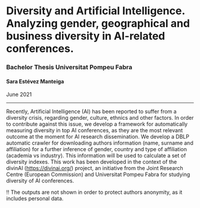 #  Diversity and Artificial Intelligence. Analyzing gender, geographical and business diversity in AI-related conferences.
### Bachelor Thesis Universitat Pompeu Fabra

#### Sara Estévez Manteiga

June 2021

-----

Recently, Artificial Intelligence (AI) has been reported to suffer from a diversity crisis, regarding gender, culture, ethnics and other factors. In order to contribute against this issue, we develop a framework for automatically measuring diversity in top AI conferences, as they are the most relevant outcome at the moment for AI research dissemination. We develop a DBLP automatic crawler for downloading authors information (name, surname and affiliation) for a further inference of gender, country and type of affiliation (academia vs industry). This information will be used to calculate a set of diversity indexes. This work has been developed in the context of the divinAI (https://divinai.org/)  project, an initiative from the Joint Research Centre (European Commission) and Universitat Pompeu Fabra for studying diversity of AI conferences.

‼️ The outputs are not shown in order to protect authors anonymity, as it includes personal data.
